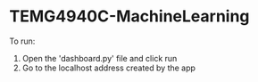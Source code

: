# TEMG4940C-MachineLearning

To run:
1. Open the 'dashboard.py' file and click run
2. Go to the localhost address created by the app
